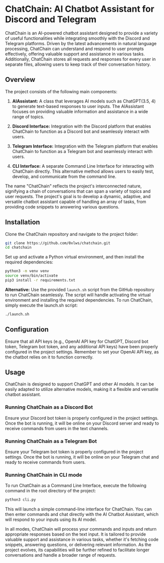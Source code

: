 # ChatChain: AI Chatbot Assistant for Discord and Telegram

ChatChain is an AI-powered chatbot assistant designed to provide a variety of useful functionalities while integrating smoothly with the Discord and Telegram platforms. Driven by the latest advancements in natural language processing, ChatChain can understand and respond to user prompts effectively, offering valuable support and assistance in various tasks. Additionally, ChatChain stores all requests and responses for every user in separate files, allowing users to keep track of their conversation history.

## Overview

The project consists of the following main components:

1. **AIAssistant:** A class that leverages AI models such as ChatGPT(3.5, 4) to generate text-based responses to user inputs. The AIAssistant focuses on providing valuable information and assistance in a wide range of topics.

2. **Discord Interface:** Integration with the Discord platform that enables ChatChain to function as a Discord bot and seamlessly interact with users.

3. **Telegram Interface:** Integration with the Telegram platform that enables ChatChain to function as a Telegram bot and seamlessly interact with users.

4. **CLI Interface:** A separate Command Line Interface for interacting with ChatChain directly. This alternative method allows users to easily test, develop, and communicate from the command line.

The name "ChatChain" reflects the project's interconnected nature, signifying a chain of conversations that can span a variety of topics and user requests. The project's goal is to develop a dynamic, adaptive, and versatile chatbot assistant capable of handling an array of tasks, from providing code snippets to answering various questions.

## Installation

Clone the ChatChain repository and navigate to the project folder:

```bash
git clone https://github.com/0xlws/chatchain.git
cd chatchain
```

Set up and activate a Python virtual environment, and then install the required dependencies:

```bash
python3 -m venv venv
source venv/bin/activate
pip3 install -r requirements.txt
```

**Alternative:** Use the provided `launch.sh` script from the GitHub repository to run ChatChain seamlessly. The script will handle activating the virtual environment and installing the required dependencies.
To run ChatChain, simply execute the launch.sh script:

```bash
./launch.sh
```

## Configuration

Ensure that all API keys (e.g., OpenAI API key for ChatGPT, Discord bot token, Telegram bot token, and any additional API keys) have been properly configured in the project settings. Remember to set your OpenAI API key, as the chatbot relies on it to function correctly.

## Usage

ChatChain is designed to support ChatGPT and other AI models. It can be easily adapted to utilize alternative models, making it a flexible and versatile chatbot assistant.

### Running ChatChain as a Discord Bot

Ensure your Discord bot token is properly configured in the project settings. Once the bot is running, it will be online on your Discord server and ready to receive commands from users in the text channels.

### Running ChatChain as a Telegram Bot

Ensure your Telegram bot token is properly configured in the project settings. Once the bot is running, it will be online on your Telegram chat and ready to receive commands from users.

### Running ChatChain in CLI mode

To run ChatChain as a Command Line Interface, execute the following command in the root directory of the project:

```bash
python3 cli.py
```

This will launch a simple command-line interface for ChatChain. You can then enter commands and chat directly with the AI Chatbot Assistant, which will respond to your inputs using its AI model.

In all modes, ChatChain will process your commands and inputs and return appropriate responses based on the text input. It is tailored to provide valuable support and assistance in various tasks, whether it's fetching code snippets, answering questions, or delivering relevant information. As the project evolves, its capabilities will be further refined to facilitate longer conversations and handle a broader range of requests.
